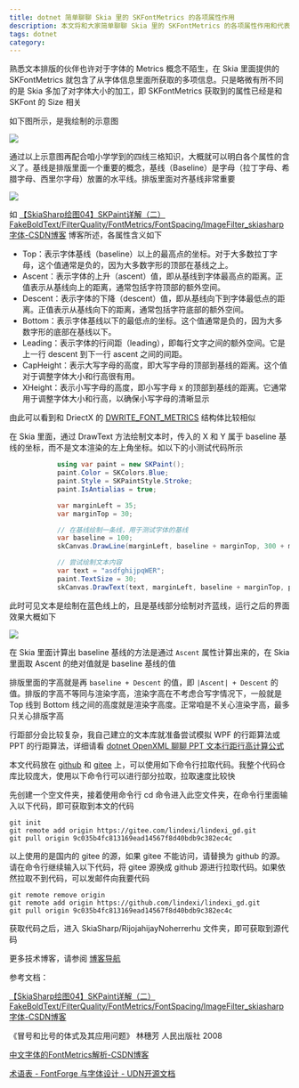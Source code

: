 ```yaml
---
title: dotnet 简单聊聊 Skia 里的 SKFontMetrics 的各项属性作用
description: 本文将和大家简单聊聊 Skia 里的 SKFontMetrics 的各项属性作用和代表的含义
tags: dotnet
category: 
---
```


<!-- 发布 -->
<!-- 博客 -->

熟悉文本排版的伙伴也许对于字体的 Metrics 概念不陌生，在 Skia 里面提供的 SKFontMetrics 就包含了从字体信息里面所获取的多项信息。只是略微有所不同的是 Skia 多加了对字体大小的加工，即 SKFontMetrics 获取到的属性已经是和 SKFont 的 Size 相关

如下图所示，是我绘制的示意图

<!-- ![](image/dotnet 简单聊聊 Skia 里的 SKFontMetrics 的各项属性作用/dotnet 简单聊聊 Skia 里的 SKFontMetrics 的各项属性作用0.png) -->
![](https://img2023.cnblogs.com/blog/1080237/202412/1080237-20241222070253115-1937096603.png)

通过以上示意图再配合咱小学学到的四线三格知识，大概就可以明白各个属性的含义了。基线是排版里面一个重要的概念，基线（Baseline）是字母（拉丁字母、希腊字母、西里尔字母）放置的水平线。排版里面对齐基线非常重要

<!-- ![](image/dotnet 简单聊聊 Skia 里的 SKFontMetrics 的各项属性作用/dotnet 简单聊聊 Skia 里的 SKFontMetrics 的各项属性作用1.png) -->
![](https://img2023.cnblogs.com/blog/1080237/202412/1080237-20241222070253754-17859207.png)

如 [【SkiaSharp绘图04】SKPaint详解（二）FakeBoldText/FilterQuality/FontMetrics/FontSpacing/ImageFilter_skiasharp 字体-CSDN博客](https://blog.csdn.net/TyroneKing/article/details/139665911 ) 博客所述，各属性含义如下

- Top：表示字体基线（baseline）以上的最高点的坐标。对于大多数拉丁字母，这个值通常是负的，因为大多数字形的顶部在基线之上。
- Ascent：表示字体的上升（ascent）值，即从基线到字体最高点的距离。正值表示从基线向上的距离，通常包括字符顶部的额外空间。
- Descent：表示字体的下降（descent）值，即从基线向下到字体最低点的距离。正值表示从基线向下的距离，通常包括字符底部的额外空间。
- Bottom：表示字体基线以下的最低点的坐标。这个值通常是负的，因为大多数字形的底部在基线以下。
- Leading：表示字体的行间距（leading），即每行文字之间的额外空间。它是上一行 descent 到下一行 ascent 之间的间距。
- CapHeight：表示大写字母的高度，即大写字母的顶部到基线的距离。这个值对于调整字体大小和行高很有用。
- XHeight：表示小写字母的高度，即小写字母 x 的顶部到基线的距离。它通常用于调整字体大小和行高，以确保小写字母的清晰显示

由此可以看到和 DriectX 的 [DWRITE_FONT_METRICS](https://learn.microsoft.com/en-us/windows/win32/api/dwrite/ns-dwrite-dwrite_font_metrics) 结构体比较相似

在 Skia 里面，通过 DrawText 方法绘制文本时，传入的 X 和 Y 属于 baseline 基线的坐标，而不是文本渲染的左上角坐标。如以下的小测试代码所示

```csharp
            using var paint = new SKPaint();
            paint.Color = SKColors.Blue;
            paint.Style = SKPaintStyle.Stroke;
            paint.IsAntialias = true;

            var marginLeft = 35;
            var marginTop = 30;

            // 在基线绘制一条线，用于测试字体的基线
            var baseline = 100;
            skCanvas.DrawLine(marginLeft, baseline + marginTop, 300 + marginLeft, baseline + marginTop, paint);

            // 尝试绘制文本内容
            var text = "asdfghijpqWER";
            paint.TextSize = 30;
            skCanvas.DrawText(text, marginLeft, baseline + marginTop, paint);
```

此时可见文本是绘制在蓝色线上的，且是基线部分绘制对齐蓝线，运行之后的界面效果大概如下

<!-- ![](image/dotnet 简单聊聊 Skia 里的 SKFontMetrics 的各项属性作用/dotnet 简单聊聊 Skia 里的 SKFontMetrics 的各项属性作用2.png) -->
![](https://img2023.cnblogs.com/blog/1080237/202412/1080237-20241222070254411-1715836722.png)

在 Skia 里面计算出 baseline 基线的方法是通过 `Ascent` 属性计算出来的，在 Skia 里面取 Ascent 的绝对值就是 baseline 基线的值

排版里面的字高就是再 `baseline + Descent` 的值，即 `|Ascent| + Descent` 的值。排版的字高不等同与渲染字高，渲染字高在不考虑合写字情况下，一般就是 Top 线到 Bottom 线之间的高度就是渲染字高度。正常咱是不关心渲染字高，最多只关心排版字高

行距部分会比较复杂，我自己建立的文本库就准备尝试模拟 WPF 的行距算法或 PPT 的行距算法，详细请看 [dotnet OpenXML 聊聊 PPT 文本行距行高计算公式](https://blog.lindexi.com/post/dotnet-OpenXML-%E8%81%8A%E8%81%8A-PPT-%E6%96%87%E6%9C%AC%E8%A1%8C%E8%B7%9D%E8%A1%8C%E9%AB%98%E8%AE%A1%E7%AE%97%E5%85%AC%E5%BC%8F.html )

本文代码放在 [github](https://github.com/lindexi/lindexi_gd/tree/9c035b4fc813169ead14567f8d40bdb9c382ec4c/SkiaSharp/RijojahijayNoherrerhu) 和 [gitee](https://gitee.com/lindexi/lindexi_gd/tree/9c035b4fc813169ead14567f8d40bdb9c382ec4c/SkiaSharp/RijojahijayNoherrerhu) 上，可以使用如下命令行拉取代码。我整个代码仓库比较庞大，使用以下命令行可以进行部分拉取，拉取速度比较快

先创建一个空文件夹，接着使用命令行 cd 命令进入此空文件夹，在命令行里面输入以下代码，即可获取到本文的代码

```
git init
git remote add origin https://gitee.com/lindexi/lindexi_gd.git
git pull origin 9c035b4fc813169ead14567f8d40bdb9c382ec4c
```

以上使用的是国内的 gitee 的源，如果 gitee 不能访问，请替换为 github 的源。请在命令行继续输入以下代码，将 gitee 源换成 github 源进行拉取代码。如果依然拉取不到代码，可以发邮件向我要代码

```
git remote remove origin
git remote add origin https://github.com/lindexi/lindexi_gd.git
git pull origin 9c035b4fc813169ead14567f8d40bdb9c382ec4c
```

获取代码之后，进入 SkiaSharp/RijojahijayNoherrerhu 文件夹，即可获取到源代码

更多技术博客，请参阅 [博客导航](https://blog.lindexi.com/post/%E5%8D%9A%E5%AE%A2%E5%AF%BC%E8%88%AA.html )

参考文档：

[【SkiaSharp绘图04】SKPaint详解（二）FakeBoldText/FilterQuality/FontMetrics/FontSpacing/ImageFilter_skiasharp 字体-CSDN博客](https://blog.csdn.net/TyroneKing/article/details/139665911 ) 

《冒号和比号的体式及其应用问题》 林穗芳 人民出版社 2008

[中文字体的FontMetrics解析-CSDN博客](https://blog.csdn.net/loveyou388i/article/details/115934795 )

[术语表 - FontForge 与字体设计 - UDN开源文档](https://doc.yonyoucloud.com/doc/wiki/project/fontforge-and-font-design/glossary.html )
